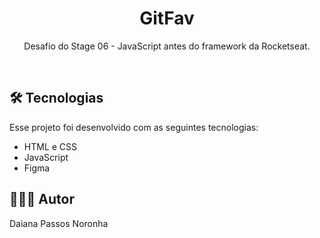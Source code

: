<h1 align="center">GitFav</h1>

<p align="center">
Desafio do Stage 06 - JavaScript antes do framework da Rocketseat.<br/>
</p>

<br>

## 🛠 Tecnologias

Esse projeto foi desenvolvido com as seguintes tecnologias:

- HTML e CSS
- JavaScript
- Figma


## 🙋🏻‍♂️ Autor

Daiana Passos Noronha